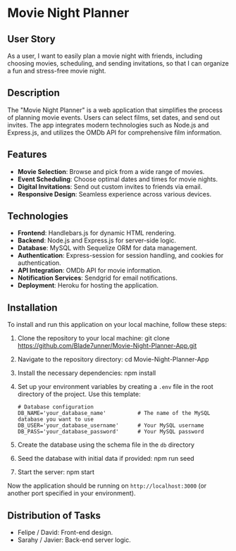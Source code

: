 # Movie Night Planner

## User Story

As a user, I want to easily plan a movie night with friends, including choosing movies, scheduling, and sending invitations, so that I can organize a fun and stress-free movie night.

## Description

The "Movie Night Planner" is a web application that simplifies the process of planning movie events. Users can select films, set dates, and send out invites. The app integrates modern technologies such as Node.js and Express.js, and utilizes the OMDb API for comprehensive film information.

## Features

- **Movie Selection**: Browse and pick from a wide range of movies.
- **Event Scheduling**: Choose optimal dates and times for movie nights.
- **Digital Invitations**: Send out custom invites to friends via email.
- **Responsive Design**: Seamless experience across various devices.

## Technologies

- **Frontend**: Handlebars.js for dynamic HTML rendering.
- **Backend**: Node.js and Express.js for server-side logic.
- **Database**: MySQL with Sequelize ORM for data management.
- **Authentication**: Express-session for session handling, and cookies for authentication.
- **API Integration**: OMDb API for movie information.
- **Notification Services**: Sendgrid for email notifications.
- **Deployment**: Heroku for hosting the application.

## Installation

To install and run this application on your local machine, follow these steps:

1. Clone the repository to your local machine: git clone https://github.com/Blade7unner/Movie-Night-Planner-App.git

2. Navigate to the repository directory: cd Movie-Night-Planner-App

3. Install the necessary dependencies: npm install

4. Set up your environment variables by creating a `.env` file in the root directory of the project. Use this template:

   ```plaintext
   # Database configuration
   DB_NAME='your_database_name'          # The name of the MySQL database you want to use
   DB_USER='your_database_username'      # Your MySQL username
   DB_PASS='your_database_password'      # Your MySQL password
   
5. Create the database using the schema file in the `db` directory

6. Seed the database with initial data if provided: npm run seed

7. Start the server: npm start


Now the application should be running on `http://localhost:3000` (or another port specified in your environment).


## Distribution of Tasks

- Felipe / David: Front-end design.
- Sarahy / Javier: Back-end server logic.


